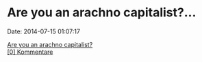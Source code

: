Are you an arachno capitalist?\...
==================================

Date: 2014-07-15 01:07:17

[Are you an arachno
capitalist?](http://archive.mises.org/11566/are-you-an-arachno-capitalist/)\
[\[0\] Kommentare](http://fettemama.org/p/961)

